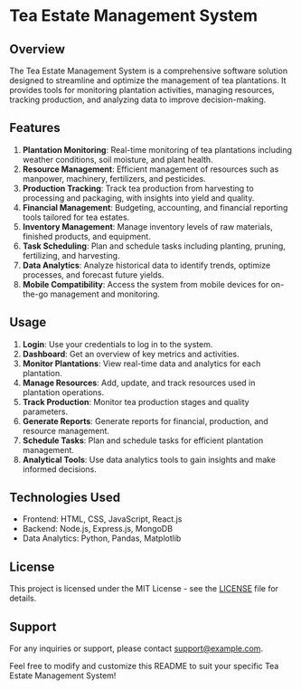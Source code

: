 # Tea Estate Management System

## Overview
The Tea Estate Management System is a comprehensive software solution designed to streamline and optimize the management of tea plantations. It provides tools for monitoring plantation activities, managing resources, tracking production, and analyzing data to improve decision-making.

## Features
1. **Plantation Monitoring**: Real-time monitoring of tea plantations including weather conditions, soil moisture, and plant health.
2. **Resource Management**: Efficient management of resources such as manpower, machinery, fertilizers, and pesticides.
3. **Production Tracking**: Track tea production from harvesting to processing and packaging, with insights into yield and quality.
4. **Financial Management**: Budgeting, accounting, and financial reporting tools tailored for tea estates.
5. **Inventory Management**: Manage inventory levels of raw materials, finished products, and equipment.
6. **Task Scheduling**: Plan and schedule tasks including planting, pruning, fertilizing, and harvesting.
7. **Data Analytics**: Analyze historical data to identify trends, optimize processes, and forecast future yields.
8. **Mobile Compatibility**: Access the system from mobile devices for on-the-go management and monitoring.

## Usage
1. **Login**: Use your credentials to log in to the system.
2. **Dashboard**: Get an overview of key metrics and activities.
3. **Monitor Plantations**: View real-time data and analytics for each plantation.
4. **Manage Resources**: Add, update, and track resources used in plantation operations.
5. **Track Production**: Monitor tea production stages and quality parameters.
6. **Generate Reports**: Generate reports for financial, production, and resource management.
7. **Schedule Tasks**: Plan and schedule tasks for efficient plantation management.
8. **Analytical Tools**: Use data analytics tools to gain insights and make informed decisions.

## Technologies Used
- Frontend: HTML, CSS, JavaScript, React.js
- Backend: Node.js, Express.js, MongoDB
- Data Analytics: Python, Pandas, Matplotlib

## License
This project is licensed under the MIT License - see the [LICENSE](LICENSE) file for details.

## Support
For any inquiries or support, please contact [support@example.com](mailto:support@example.com).

Feel free to modify and customize this README to suit your specific Tea Estate Management System!
